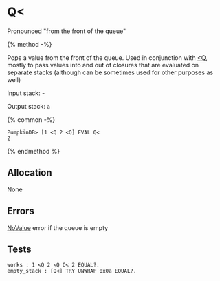 # Q\<

Pronounced "from the front of the queue"

{% method -%}

Pops a value from the front of the queue.  Used in conjunction with [<Q](TO_FQ.md), mostly
to pass values into and out of closures that are evaluated on separate stacks (although can be
sometimes used for other purposes as well)

Input stack: -

Output stack: `a`

{% common -%}

```
PumpkinDB> [1 <Q 2 <Q] EVAL Q<
2
```

{% endmethod %}

## Allocation

None

## Errors

[NoValue](./errors/NoValue.md) error if the queue is empty

## Tests

```test
works : 1 <Q 2 <Q Q< 2 EQUAL?.
empty_stack : [Q<] TRY UNWRAP 0x0a EQUAL?.
```
